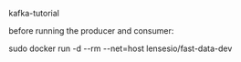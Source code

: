 kafka-tutorial

before running the producer and consumer:

sudo docker run -d --rm --net=host lensesio/fast-data-dev